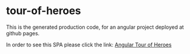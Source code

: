 # tour-of-heroes

This is the generated production code, for an angular project deployed at github pages.

In order to see this SPA please click the link: [Angular Tour of Heroes](https://angeltsalazar.github.io/tour-of-heroes/tour-of-heroes)
